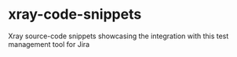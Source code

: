 # xray-code-snippets
Xray source-code snippets showcasing the integration with this test management tool for Jira
